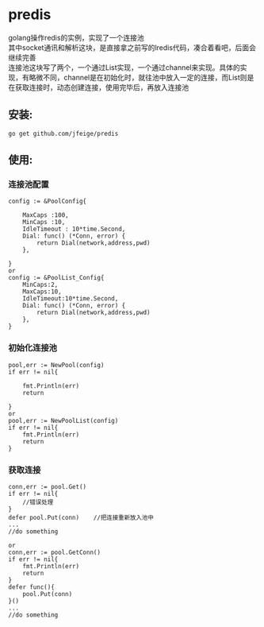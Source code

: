 # predis
golang操作redis的实例，实现了一个连接池<br/>其中socket通讯和解析这块，是直接拿之前写的lredis代码，凑合着看吧，后面会继续完善<br>连接池这块写了两个，一个通过List实现，一个通过channel来实现。具体的实现，有略微不同，channel是在初始化时，就往池中放入一定的连接，而List则是在获取连接时，动态创建连接，使用完毕后，再放入连接池

## 安装:

```
go get github.com/jfeige/predis
```


## 使用:


### 连接池配置
```
config := &PoolConfig{

	MaxCaps :100,
	MinCaps :10,
	IdleTimeout : 10*time.Second,
	Dial: func() (*Conn, error) {
		return Dial(network,address,pwd)
	},
	
}
or
config := &PoolList_Config{
	MinCaps:2,
	MaxCaps:10,
	IdleTimeout:10*time.Second,
	Dial: func() (*Conn, error) {
		return Dial(network,address,pwd)
	},
}

```
### 初始化连接池
```
pool,err := NewPool(config)
if err != nil{

	fmt.Println(err)
	return
	
}
or
pool,err := NewPoolList(config)
if err != nil{
	fmt.Println(err)
	return
}
```
### 获取连接
```
conn,err := pool.Get()
if err != nil{
	//错误处理
}
defer pool.Put(conn)	//把连接重新放入池中
...
//do something

or
conn,err := pool.GetConn()
if err != nil{
	fmt.Println(err)
	return
}
defer func(){
	pool.Put(conn)
}()
...
//do something
```
